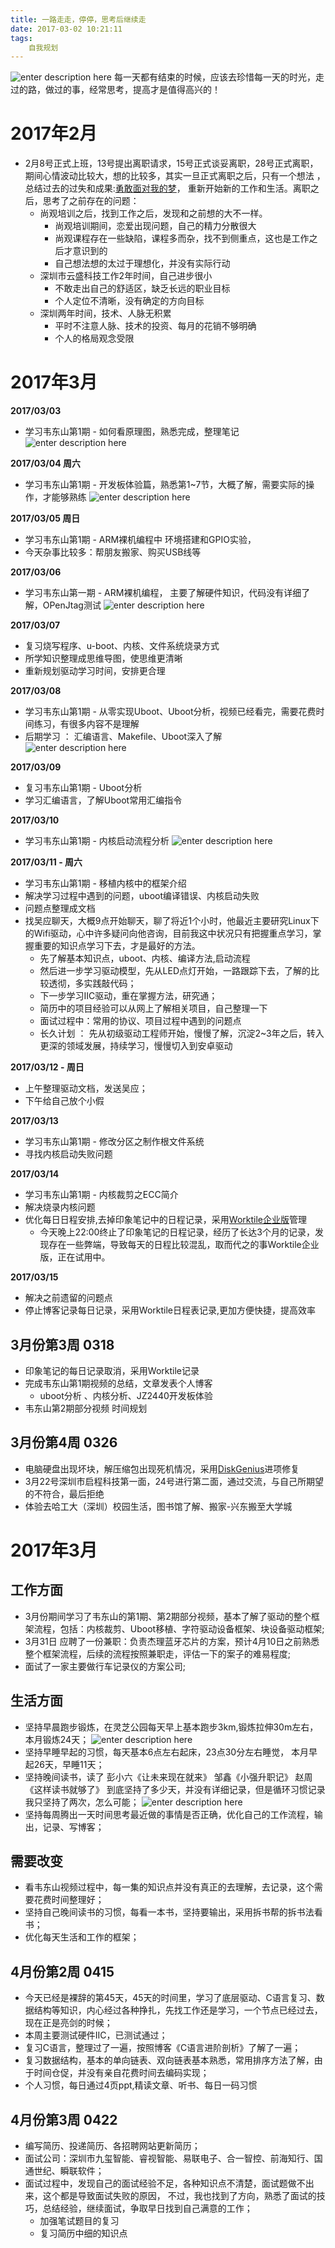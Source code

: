 ```yaml
---
title: 一路走走，停停，思考后继续走
date: 2017-03-02 10:21:11
tags:
	自我规划
---
```


![enter description here][1]
每一天都有结束的时候，应该去珍惜每一天的时光，走过的路，做过的事，经常思考，提高才是值得高兴的！

<!-- more -->

# 2017年2月

 - 2月8号正式上班，13号提出离职请求，15号正式谈妥离职，28号正式离职，期间心情波动比较大，想的比较多，其实一旦正式离职之后，只有一个想法 ，总结过去的过失和成果:[勇敢面对我的梦][2]， 重新开始新的工作和生活。离职之后，思考了之前存在的问题：
    - 尚观培训之后，找到工作之后，发现和之前想的大不一样。
    	- 尚观培训期间，恋爱出现问题，自己的精力分散很大
    	- 尚观课程存在一些缺陷，课程多而杂，找不到侧重点，这也是工作之后才意识到的
    	- 自己想法想的太过于理想化，并没有实际行动
    - 深圳市云盛科技工作2年时间，自己进步很小
    	- 不敢走出自己的舒适区，缺乏长远的职业目标
    	- 个人定位不清晰，没有确定的方向目标
    - 深圳两年时间，技术、人脉无积累
    	- 平时不注意人脉、技术的投资、每月的花销不够明确
    	- 个人的格局观念受限   

# 2017年3月

**2017/03/03**

 - 学习韦东山第1期 - 如何看原理图，熟悉完成，整理笔记
![enter description here][3]

**2017/03/04 周六**
  

 - 学习韦东山第1期 - 开发板体验篇，熟悉第1~7节，大概了解，需要实际的操作，才能够熟练
![enter description here][4]

**2017/03/05 周日**

 - 学习韦东山第1期 - ARM裸机编程中 环境搭建和GPIO实验， 
 - 今天杂事比较多：帮朋友搬家、购买USB线等


**2017/03/06**

 - 学习韦东山第一期 - ARM裸机编程， 主要了解硬件知识，代码没有详细了解，OPenJtag测试
![enter description here][5]

**2017/03/07**

 - 复习烧写程序、u-boot、内核、文件系统烧录方式
 - 所学知识整理成思维导图，使思维更清晰
 - 重新规划驱动学习时间，安排更合理

**2017/03/08**

 - 学习韦东山第1期 - 从零实现Uboot、Uboot分析，视频已经看完，需要花费时间练习，有很多内容不是理解
 - 后期学习 ： 汇编语言、Makefile、Uboot深入了解
![enter description here][6]

**2017/03/09**

- 复习韦东山第1期 - Uboot分析
- 学习汇编语言，了解Uboot常用汇编指令

**2017/03/10**

 - 学习韦东山第1期 - 内核启动流程分析
![enter description here][7]

**2017/03/11 - 周六**

 - 学习韦东山第1期 - 移植内核中的框架介绍
 - 解决学习过程中遇到的问题，uboot编译错误、内核启动失败
 - 问题点整理成文档 
 - 找吴应聊天，大概9点开始聊天，聊了将近1个小时，他最近主要研究Linux下的Wifi驱动，心中许多疑问向他咨询，目前我这中状况只有把握重点学习，掌握重要的知识点学习下去，才是最好的方法。 
      - 先了解基本知识点，uboot、内核、编译方法,启动流程
      - 然后进一步学习驱动模型，先从LED点灯开始，一路跟踪下去，了解的比较透彻，多实践敲代码；
      - 下一步学习IIC驱动，重在掌握方法，研究通；
      - 简历中的项目经验可以从网上了解相关项目，自己整理一下
      - 面试过程中：常用的协议、项目过程中遇到的问题点
      - 长久计划 ： 先从初级驱动工程师开始，慢慢了解，沉淀2~3年之后，转入更深的领域发展，持续学习，慢慢切入到安卓驱动

**2017/03/12 - 周日**

 - 上午整理驱动文档，发送吴应； 
 - 下午给自己放个小假

**2017/03/13**

 - 学习韦东山第1期 - 修改分区之制作根文件系统
 - 寻找内核启动失败问题

**2017/03/14**

 - 学习韦东山第1期 - 内核裁剪之ECC简介
 - 解决烧录内核问题
 - 优化每日日程安排,去掉印象笔记中的日程记录，采用[Worktile企业版][8]管理
     - 今天晚上22:00终止了印象笔记的日程记录，经历了长达3个月的记录，发现存在一些弊端，导致每天的日程比较混乱，取而代之的事Worktile企业版，正在试用中。

**2017/03/15**

 - 解决之前遗留的问题点
 - 停止博客记录每日记录，采用Worktile日程表记录,更加方便快捷，提高效率

## 3月份第3周 0318
 - 印象笔记的每日记录取消，采用Worktile记录
 - 完成韦东山第1期视频的总结，文章发表个人博客
   - uboot分析 、内核分析、JZ2440开发板体验
 - 韦东山第2期部分视频 时间规划     

## 3月份第4周 0326

 - 电脑硬盘出现坏块，解压缩包出现死机情况，采用[DiskGenius][9]进项修复
 - 3月22号深圳市启程科技第一面，24号进行第二面，通过交流，与自己所期望的不符合，最后拒绝
 - 体验去哈工大（深圳）校园生活，图书馆了解、搬家-兴东搬至大学城  

# 2017年3月

## 工作方面

 - 3月份期间学习了韦东山的第1期、第2期部分视频，基本了解了驱动的整个框架流程，包括：内核裁剪、Uboot移植、字符驱动设备框架、块设备驱动框架;
 - 3月31日 应聘了一份兼职：负责杰理蓝牙芯片的方案，预计4月10日之前熟悉整个框架流程，后续的流程按照兼职走，评估一下的案子的难易程度;
 - 面试了一家主要做行车记录仪的方案公司;

## 生活方面

 - 坚持早晨跑步锻炼，在灵芝公园每天早上基本跑步3km,锻炼拉伸30m左右，本月锻炼24天；
![enter description here][10]
 - 坚持早睡早起的习惯，每天基本6点左右起床，23点30分左右睡觉， 本月早起26天，早睡11天；
 - 坚持晚间读书，读了 彭小六《让未来现在就来》 邹鑫《小强升职记》 赵周《这样读书就够了》 到底坚持了多少天，并没有详细记录，但是循环习惯记录我只坚持了两次，怎么可能；
![enter description here][11]
 - 坚持每周腾出一天时间思考最近做的事情是否正确，优化自己的工作流程，输出，记录、写博客；

## 需要改变

  - 看韦东山视频过程中，每一集的知识点并没有真正的去理解，去记录，这个需要花费时间整理好；
  - 坚持自己晚间读书的习惯，每看一本书，坚持要输出，采用拆书帮的拆书法看书；
  - 优化每天生活和工作的框架；

## 4月份第2周 0415

 - 今天已经是裸辞的第45天，45天的时间里，学习了底层驱动、C语言复习、数据结构等知识，内心经过各种挣扎，先找工作还是学习，一个节点已经过去，现在正是亮剑的时候；
 - 本周主要测试硬件IIC，已测试通过；
 - 复习C语言，整理过了一遍，按照博客《C语言进阶剖析》了解了一遍；
 - 复习数据结构，基本的单向链表、双向链表基本熟悉，常用排序方法了解，由于时间仓促，并没有亲自花费时间去编码实现；
 - 个人习惯，每日通过4页ppt,精读文章、听书、每日一码习惯

## 4月份第3周 0422 

 - 编写简历、投递简历、各招聘网站更新简历；
 - 面试公司：深圳市九玺智能、睿视智能、易联电子、合一智控、前海知行、国通世纪、瞬联软件；
 - 面试过程中，发现自己的面试经验不足，各种知识点不清楚，面试题做不出来，这个都是导致面试失败的原因， 不过，我也找到了方向，熟悉了面试的技巧，总结经验，继续面试，争取早日找到自己满意的工作；
   - 加强笔试题目的复习
   - 复习简历中细的知识点 

  [1]: http://oimqf80rv.bkt.clouddn.com/1489223881570.jpg "图1.jpg"
  [2]: https://wisezhao.github.io/2017/02/21/%E5%8B%87%E6%95%A2%E7%9A%84%E5%8E%BB%E9%9D%A2%E5%AF%B9/
  [3]: http://oimqf80rv.bkt.clouddn.com/1489223881351.jpg "1.png"
  [4]: http://oimqf80rv.bkt.clouddn.com/1489223881652.jpg "2.png"
  [5]: http://oimqf80rv.bkt.clouddn.com/1489223881579.jpg "3.0.png"
  [6]: http://oimqf80rv.bkt.clouddn.com/1489223881864.jpg "4.png"
  [7]: http://oimqf80rv.bkt.clouddn.com/1489223881580.jpg "5.png"
  [8]: https://wisezhao.worktile.com
  [9]: http://www.diskgenius.cn/
  [10]: http://oimqf80rv.bkt.clouddn.com/1491036803212.jpg "6.jpg"
  [11]: http://oimqf80rv.bkt.clouddn.com/1491036803464.jpg "7.jpg"

